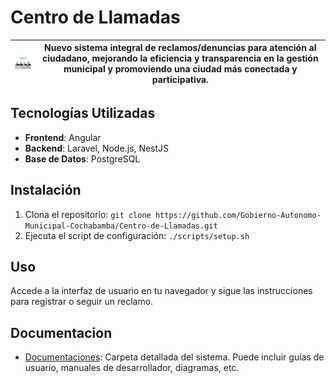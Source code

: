 # Centro de Llamadas
| <img src="./assets/main/logo-centro de llamadas.jpg" alt="Logo" width="100"/> | Nuevo sistema integral de reclamos/denuncias para atención al ciudadano, mejorando la eficiencia y transparencia en la gestión municipal y promoviendo una ciudad más conectada y participativa. |
|------------------------------------------------|---------------------------------------------------------------------------------------------------------------------------------------------------------------------------------------------------------------------------|

## Tecnologías Utilizadas
- **Frontend**: Angular
- **Backend**: Laravel, Node.js, NestJS
- **Base de Datos**: PostgreSQL

## Instalación
1. Clona el repositorio: `git clone https://github.com/Gobierno-Autonomo-Municipal-Cochabamba/Centro-de-Llamadas.git`
2. Ejecuta el script de configuración: `./scripts/setup.sh`

## Uso
Accede a la interfaz de usuario en tu navegador y sigue las instrucciones para registrar o seguir un reclamo.

## Documentacion
- [Documentaciones](docs/README.md): Carpeta detallada del sistema. Puede incluir guías de usuario, manuales de desarrollador, diagramas, etc.
